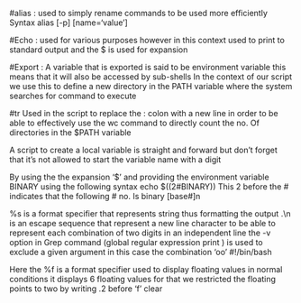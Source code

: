 #alias : used to simply rename commands to be used more efficiently 
Syntax
alias [-p] [name=‘value’]

#Echo : 
used for various purposes however in this context used to print to standard output and the $ is used for expansion

#Export :
A variable that is exported is said to be environment variable this means that it will also be accessed by sub-shells
In the context of our script we use this to define a new directory in the PATH variable where the system searches for command to execute 

#tr 
Used in the script to replace the : colon with a new line in order to be able to effectively use the wc command to directly count the no. Of directories in the $PATH variable 

A script to create a local variable is straight and forward but don’t forget that it’s not allowed to start the variable name with a digit

By using the the expansion ‘$’ and providing the environment variable BINARY using the following syntax
echo $((2#BINARY))
This 2 before the # indicates that the following # no. Is binary [base#]n 

%s is a format specifier that represents string thus formatting the output .\n is an escape sequence that represent a new line character to be able to represent each combination of two digits in an independent line the -v option in Grep command (global regular expression print ) is used to exclude a given argument in this case the combination ‘oo’
#!/bin/bash

Here the %f is a format specifier used to display floating values in normal conditions it displays 6 floating values for that we restricted the floating points to two by writing .2 before ‘f’ 
clear
